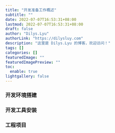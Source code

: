 ```yaml
---
title: "开发准备工作概述"
subtitle: ""
date: 2022-07-07T16:53:31+08:00
lastmod: 2022-07-07T16:53:31+08:00
draft: false
author: "Dilys.Lyu"
authorLink: "https://dilysluy.com"
description: "这里是 Dilys.Lyu 的博客，欢迎访问！"
tags: []
categories: []
featuredImage: ""
featuredImagePreview: ""
toc:
  enable: true
lightgallery: false
---
```


### 开发环境搭建

### 开发工具安装

### 工程项目